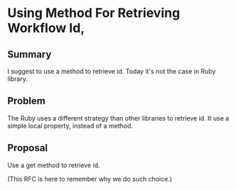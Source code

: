 # Using Method For Retrieving Workflow Id,

## Summary
I suggest to use a method to retrieve id. Today it's not the case in Ruby library.

## Problem

The Ruby uses a different strategy than other libraries to retrieve id. It use a simple local property, instead of a method.

## Proposal

Use a get method to retrieve id.

(This RFC is here to remember why we do such choice.)

